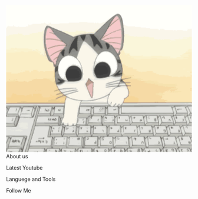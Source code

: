 <div style="text-align:center;">
  <img src="https://github.com/Diligen1/Diligen1/blob/main/assets/cat%20header.gif" alt="Header" style="width:600px; height:400px;">
</div>
About us

Latest Youtube

Languege and Tools

Follow Me
